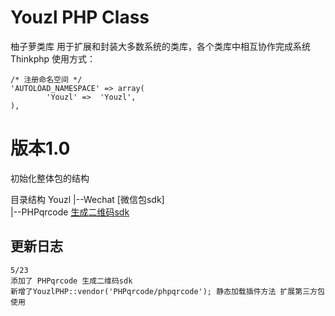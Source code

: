 # Youzl PHP Class

柚子萝类库 用于扩展和封装大多数系统的类库，各个类库中相互协作完成系统
	Thinkphp 使用方式：
	
	/* 注册命名空间 */
	'AUTOLOAD_NAMESPACE' => array(
			'Youzl' =>	'Youzl',
	),

# 版本1.0 
初始化整体包的结构

目录结构
Youzl
	 |--Wechat 		[微信包sdk]  
	 |--PHPqrcode	[生成二维码sdk]()
	 
	 
## 更新日志
	5/23
	添加了 PHPqrcode 生成二维码sdk
	新增了YouzlPHP::vendor('PHPqrcode/phpqrcode'); 静态加载插件方法 扩展第三方包使用